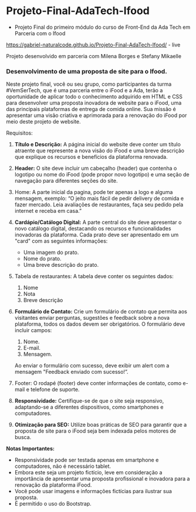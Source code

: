 # Projeto-Final-AdaTech-Ifood
 
- Projeto Final do primeiro módulo do curso de Front-End da Ada Tech em Parceria com o Ifood

https://gabriel-naturalcode.github.io/Projeto-Final-AdaTech-Ifood/ - live

Projeto desenvolvido em parceria com Milena Borges e Stefany Mikaelle

### Desenvolvimento de uma proposta de site para o Ifood.

Neste projeto final, você ou seu grupo, como participantes da turma #VemSerTech, que é uma parceria entre o iFood e a Ada, terão a oportunidade de aplicar todo o conhecimento adquirido em HTML e CSS para desenvolver uma proposta inovadora de website para o iFood, uma das principais plataformas de entrega de comida online. Sua missão é apresentar uma visão criativa e aprimorada para a renovação do iFood por meio deste projeto de website.

Requisitos:

1. **Título e Descrição:** A página inicial do website deve conter um título atraente que represente a nova visão do iFood e uma breve descrição que explique os recursos e benefícios da plataforma renovada.
2. **Header:** O site deve incluir um cabeçalho (header) que contenha o logotipo ou nome do iFood (pode propor novo logotipo) e uma seção de navegação para diferentes seções do site. 
3. Home: A parte inicial da pagina, pode ter apenas a logo e alguma mensagem, exemplo: “O jeito mais fácil de pedir delivery de comida e fazer mercado. Leia avaliações de restaurantes, faça seu pedido pela internet e receba em casa.”
4. **Cardápio/Catálogo Digital:** A parte central do site deve apresentar o novo catálogo digital, destacando os recursos e funcionalidades inovadoras da plataforma. Cada prato deve ser apresentado em um "card" com as seguintes informações:
    - Uma imagem do prato.
    - Nome do prato.
    - Uma breve descrição do prato.
5. Tabela de restaurantes: A tabela deve conter os seguintes dados:
    1. Nome
    2. Nota
    3. Breve descrição
6. **Formulário de Contato:** Crie um formulário de contato que permita aos visitantes enviar perguntas, sugestões e feedback sobre a nova plataforma, todos os dados devem ser obrigatórios. O formulário deve incluir campos:
    1. Nome.
    2. E-mail.
    3. Mensagem.
    
    Ao enviar o formulário com sucesso, deve exibir um alert com a mensagem "Feedback enviado com sucesso!”.
 
7. Footer: O rodapé (footer) deve conter informações de contato, como e-mail e telefone de suporte.
8. **Responsividade:** Certifique-se de que o site seja responsivo, adaptando-se a diferentes dispositivos, como smartphones e computadores.
9. **Otimização para SEO:** Utilize boas práticas de SEO para garantir que a proposta de site para o iFood seja bem indexada pelos motores de busca.

**Notas Importantes:**

- Responsividade pode ser testada apenas em smartphone e computadores, não é necessário tablet.
- Embora este seja um projeto fictício, leve em consideração a importância de apresentar uma proposta profissional e inovadora para a renovação da plataforma iFood.
- Você pode usar imagens e informações fictícias para ilustrar sua proposta.
- É permitido o uso do Bootstrap.
